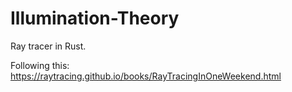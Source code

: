 # Illumination-Theory
Ray tracer in Rust.

Following this: https://raytracing.github.io/books/RayTracingInOneWeekend.html

